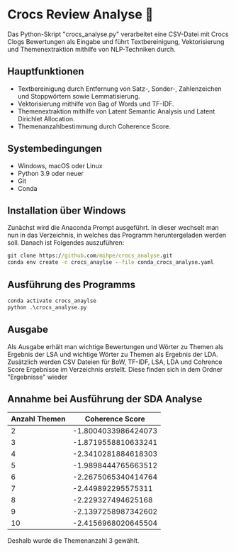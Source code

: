 # Crocs Review Analyse :shoe:
Das Python-Skript "crocs_analyse.py" verarbeitet eine CSV-Datei mit Crocs Clogs Bewertungen als Eingabe und führt  Textbereinigung, Vektorisierung und Themenextraktion mithilfe von NLP-Techniken durch.

## Hauptfunktionen
- Textbereinigung durch Entfernung von Satz-, Sonder-, Zahlenzeichen und Stoppwörtern sowie Lemmatisierung.
- Vektorisierung mithilfe von Bag of Words und TF-IDF.
- Themenextraktion mithilfe von Latent Semantic Analysis und Latent Dirichlet Allocation.
- Themenanzahlbestimmung durch Coherence Score.

## Systembedingungen
- Windows, macOS oder Linux
- Python 3.9 oder neuer
- Git
- Conda

## Installation über Windows
Zunächst wird die Anaconda Prompt ausgeführt. 
In dieser wechselt man nun in das Verzeichnis, in welches das Programm heruntergeladen werden soll.
Danach ist Folgendes auszuführen:
```cmd
git clone https://github.com/mihpe/crocs_analyse.git
conda env create -n crocs_anaylse --file conda_crocs_analyse.yaml
```

## Ausführung des Programms
```cmd
conda activate crocs_anaylse
python .\crocs_analyse.py
```

## Ausgabe
Als Ausgabe erhält man wichtige Bewertungen und Wörter zu Themen als Ergebnis der LSA und wichtige Wörter zu Themen als Ergebnis der LDA.
Zusätzlich werden CSV Dateien für BoW, TF-IDF, LSA, LDA und Cohrence Score Ergebnisse im Verzeichnis erstellt.
Diese finden sich in dem Ordner "Ergebnisse" wieder

## Annahme bei Ausführung der SDA Analyse
| Anzahl Themen | Coherence Score |
|---------------|-------|
| 2             | -1.8004033986424073      |
| 3             | -1.8719558810633241      |
| 4             | -2.3410281884618303      |
| 5             | -1.9898444765663512      |
| 6             | -2.2675065340414764      |
| 7             |  -2.449892295575311      |
| 8             |  -2.229327494625168      |
| 9             | -2.1397258987342602      |
| 10            | -2.4156968020645504      |

Deshalb wurde die Themenanzahl 3 gewählt.

